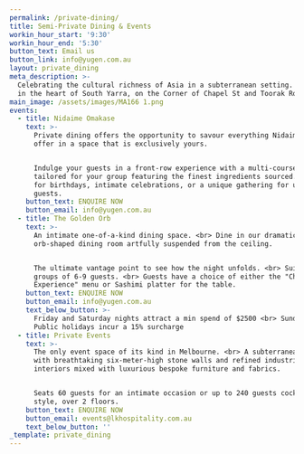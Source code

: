 ```yaml
---
permalink: /private-dining/
title: Semi-Private Dining & Events
workin_hour_start: '9:30'
workin_hour_end: '5:30'
button_text: Email us
button_link: info@yugen.com.au
layout: private_dining
meta_description: >-
  Celebrating the cultural richness of Asia in a subterranean setting. Located
  in the heart of South Yarra, on the Corner of Chapel St and Toorak Road.
main_image: /assets/images/MA166 1.png
events:
  - title: Nidaime Omakase
    text: >-
      Private dining offers the opportunity to savour everything Nidaime has to
      offer in a space that is exclusively yours. 


      Indulge your guests in a front-row experience with a multi-course menu
      tailored for your group featuring the finest ingredients sourced. Perfect
      for birthdays, intimate celebrations, or a unique gathering for up to 8
      guests.
    button_text: ENQUIRE NOW
    button_email: info@yugen.com.au
  - title: The Golden Orb
    text: >-
      An intimate one-of-a-kind dining space. <br> Dine in our dramatic golden
      orb-shaped dining room artfully suspended from the ceiling.


      The ultimate vantage point to see how the night unfolds. <br> Suited to
      groups of 6-9 guests. <br> Guests have a choice of either the "Chefs
      Experience" menu or Sashimi platter for the table.
    button_text: ENQUIRE NOW
    button_email: info@yugen.com.au
    text_below_button: >-
      Friday and Saturday nights attract a min spend of $2500 <br> Sundays and
      Public holidays incur a 15% surcharge
  - title: Private Events
    text: >-
      The only event space of its kind in Melbourne. <br> A subterranean gem,
      with breathtaking six-meter-high stone walls and refined industrial
      interiors mixed with luxurious bespoke furniture and fabrics.


      Seats 60 guests for an intimate occasion or up to 240 guests cocktail
      style, over 2 floors.
    button_text: ENQUIRE NOW
    button_email: events@lkhospitality.com.au
    text_below_button: ''
_template: private_dining
---
```


